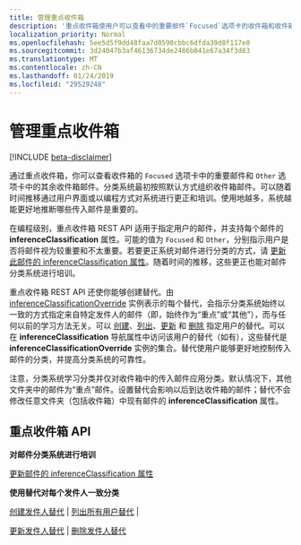 ```yaml
---
title: 管理重点收件箱
description: '重点收件箱使用户可以查看中的重要邮件`Focused`选项卡的收件箱和收件箱邮件的 rest`Other`选项卡。分类系统 '
localization_priority: Normal
ms.openlocfilehash: 5ee5d5f9dd48faa7d0590cbbc6dfda39d8f117e0
ms.sourcegitcommit: 3d24047b3af46136734de2486b041e67a34f3d83
ms.translationtype: MT
ms.contentlocale: zh-CN
ms.lasthandoff: 01/24/2019
ms.locfileid: "29529248"
---
```

# <a name="manage-focused-inbox"></a>管理重点收件箱

[!INCLUDE [beta-disclaimer](../../includes/beta-disclaimer.md)]

通过重点收件箱，你可以查看收件箱的 `Focused` 选项卡中的重要邮件和 `Other` 选项卡中的其余收件箱邮件。分类系统最初按照默认方式组织收件箱邮件。可以随着时间推移通过用户界面或以编程方式对系统进行更正和培训。使用地越多，系统越能更好地推断哪些传入邮件是重要的。

在编程级别，重点收件箱 REST API 适用于指定用户的邮件，并支持每个邮件的 **inferenceClassification** 属性。可能的值为 `Focused` 和 `Other`，分别指示用户是否将邮件视为较重要和不太重要。若要更正系统对邮件进行分类的方式，请 [更新此邮件的 inferenceClassification 属性](../api/message-update.md)。随着时间的推移，这些更正也能对邮件分类系统进行培训。

重点收件箱 REST API 还使你能够创建替代。由 [inferenceClassificationOverride](../resources/inferenceclassificationoverride.md) 实例表示的每个替代，会指示分类系统始终以一致的方式指定来自特定发件人的邮件（即，始终作为“重点”或“其他”），而与任何以前的学习方法无关。可以 [创建](../api/inferenceclassification-post-overrides.md)、[列出](../api/inferenceclassification-list-overrides.md)、[更新](../api/inferenceclassificationoverride-update.md) 和 [删除](../api/inferenceclassificationoverride-delete.md) 指定用户的替代。可以在 **inferenceClassification** 导航属性中访问该用户的替代（如有），这些替代是 **inferenceClassificationOverride** 实例的集合。替代使用户能够更好地控制传入邮件的分类，并提高分类系统的可靠性。

注意，分类系统学习分类并仅对收件箱中的传入邮件应用分类。默认情况下，其他文件夹中的邮件为“重点”邮件。设置替代会影响以后到达收件箱的邮件；替代不会修改任意文件夹（包括收件箱）中现有邮件的 **inferenceClassification** 属性。

## <a name="focused-inbox-api"></a>重点收件箱 API

**对邮件分类系统进行培训**

[更新邮件的 inferenceClassification 属性](../api/message-update.md)


**使用替代对每个发件人一致分类**

[创建发件人替代](../api/inferenceclassification-post-overrides.md) | [列出所有用户替代](../api/inferenceclassification-list-overrides.md) |

[更新发件人替代](../api/inferenceclassificationoverride-update.md) | [删除发件人替代](../api/inferenceclassificationoverride-delete.md) 
<!--
{
  "type": "#page.annotation",
  "suppressions": [
    "Error: /api-reference/beta/resources/manage-focused-inbox.md:\r\n      Exception processing links.\r\n    System.ArgumentException: Link Definition was null. Link text: !INCLUDE [beta-disclaimer](../../includes/beta-disclaimer.md)\r\n      at ApiDoctor.Validation.DocFile.get_LinkDestinations()\r\n      at ApiDoctor.Validation.DocSet.ValidateLinks(Boolean includeWarnings, String[] relativePathForFiles, IssueLogger issues, Boolean requireFilenameCaseMatch, Boolean printOrphanedFiles)"
  ]
}
-->
